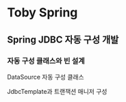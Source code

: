 # Toby Spring

## Spring JDBC 자동 구성 개발

### 자동 구성 클래스와 빈 설계

DataSource 자동 구성 클래스

JdbcTemplate과 트랜잭션 매니저 구성